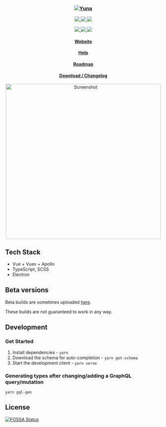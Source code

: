 <h3 align="center">
  <a href="https://yuna.moe" target="_blank">
    <img src="public/icons/64x64.png" alt="Yuna"/>
  </a>
</h3>

<p align="center">
  <a href="https://github.com/BeeeQueue/yuna/releases">
    <img src="https://img.shields.io/badge/platforms-win%20%7C%20linux%20%7C%20mac-lightgrey.svg"/>
  </a>

  <a href="https://github.com/BeeeQueue/yuna/releases">
    <img src="https://img.shields.io/github/release-pre/beeequeue/yuna.svg"/>
  </a>
<a href="https://app.fossa.com/projects/git%2Bgithub.com%2FBeeeQueue%2Fyuna?ref=badge_shield" alt="FOSSA Status"><img src="https://app.fossa.com/api/projects/git%2Bgithub.com%2FBeeeQueue%2Fyuna.svg?type=shield"/></a>
</p>

<p align="center">
  <a href="https://david-dm.org/beeequeue/yuna">
    <img src="https://img.shields.io/david/beeequeue/yuna.svg"/>
  </a>

  <a href="https://app.circleci.com/github/BeeeQueue/yuna/pipelines?branch=master">
    <img src="https://img.shields.io/circleci/build/github/BeeeQueue/yuna"/>
  </a>

  <a href="https://github.com/prettier/prettier">
    <img src="https://img.shields.io/badge/code_style-prettier-ff69b4.svg"/>
  </a>
</p>

<h4 align="center">
  <a href="https://yuna.moe" target="_blank">Website</a>
</h4>
<h4 align="center">
  <a href="https://github.com/BeeeQueue/yuna/tree/master/docs" target="_blank">Help</a>
</h4>
<h4 align="center">
  <a href="https://github.com/BeeeQueue/yuna/projects" target="_blank">Roadmap</a>
</h4>
<h4 align="center">
  <a href="https://github.com/BeeeQueue/yuna/releases" target="_blank">Download / Changelog</a>
</h4>

<p align="center">
  <a href="https://yuna.moe" target="_blank">
    <img src="https://yuna.moe/img/flow/anime.jpg" width="500" alt="Screenshot"/>
  </a>
</p>

## Tech Stack

- Vue + Vuex + Apollo
- TypeScript, SCSS
- Electron

## Beta versions

Beta builds are sometimes uploaded [here](https://drive.google.com/drive/folders/1mmSrDOmRctsVzmt8E_lNt4NF6iq9Y5oH?usp=sharing).

These builds are not guaranteed to work in any way.

## Development

### Get Started

1. Install dependencies - `yarn`
1. Download the schema for auto-completion - `yarn get-schema`
1. Start the development client - `yarn serve`

### Generating types after changing/adding a GraphQL query/mutation

`yarn gql-gen`


## License
[![FOSSA Status](https://app.fossa.com/api/projects/git%2Bgithub.com%2FBeeeQueue%2Fyuna.svg?type=large)](https://app.fossa.com/projects/git%2Bgithub.com%2FBeeeQueue%2Fyuna?ref=badge_large)